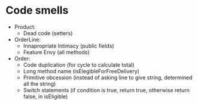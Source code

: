 # Code smells

- Product:
    - Dead code (setters)
- OrderLine:
    - Innapropriate Intimacy (public fields)
    - Feature Envy (all methods)
- Order:
    - Code duplication (for cycle to calculate total)
    - Long method name (isElegibleForFreeDelivery)
    - Primitive obcession (instead of asking line to give string, determined all the string)
    - Switch statements (if condition is true, return true, otherwise return false, in isEligible)
